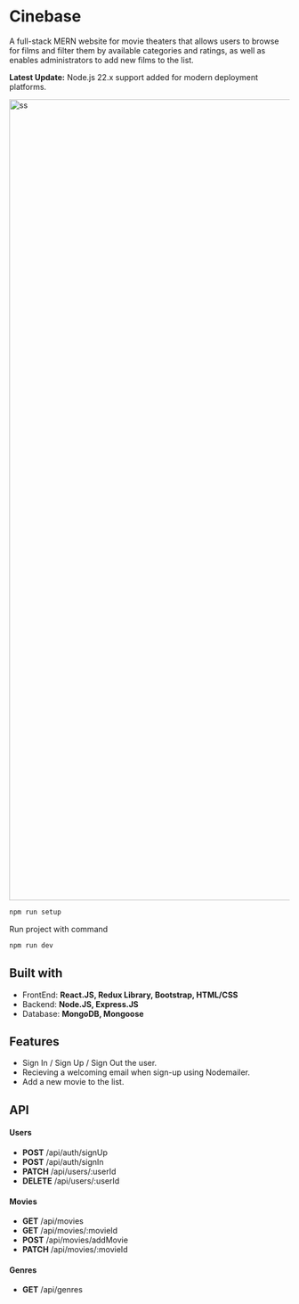# Cinebase

A full-stack MERN website for movie theaters that allows users to browse for films and filter them by available categories and ratings, as well as enables administrators to add new films to the list.

**Latest Update:** Node.js 22.x support added for modern deployment platforms.

<img width="1438" alt="ss" src="https://user-images.githubusercontent.com/25881325/67157291-7e05dc00-f32a-11e9-8d0e-00e6ecda5b7d.png">


```bash
npm run setup
```

Run project with command

```bash
npm run dev
```

<h2> Built with  </h2>
<ul>
  <li>FrontEnd: <b> React.JS, Redux Library, Bootstrap, HTML/CSS </b></li>
  <li>Backend:  <b> Node.JS, Express.JS </b> </li>
  <li>Database: <b> MongoDB, Mongoose </b> </li>
</ul>

<h2> Features </h2>
<ul>
  <li> Sign In / Sign Up / Sign Out the user. </li>
  <li> Recieving a welcoming email when sign-up using Nodemailer. </li>
  <li> Add a new movie to the list.</li>
</ul>

<h2> API </h2>

<h4> Users </h4>
<ul>
  <li> <b>POST</b> /api/auth/signUp </li>
  <li> <b>POST</b>  /api/auth/signIn  </li>

   <li> <b>PATCH</b>  /api/users/:userId  </li>
  <li> <b>DELETE</b>  /api/users/:userId </li>
</ul>

<h4> Movies </h4>
<ul>
  <li> <b>GET</b> /api/movies</li>
  <li> <b>GET</b> /api/movies/:movieId</li>
  <li> <b>POST</b> /api/movies/addMovie</li>
  <li> <b>PATCH</b> /api/movies/:movieId</li>
</ul>

<h4> Genres </h4>
<ul>
  <li> <b>GET</b> /api/genres </li>
</ul>
